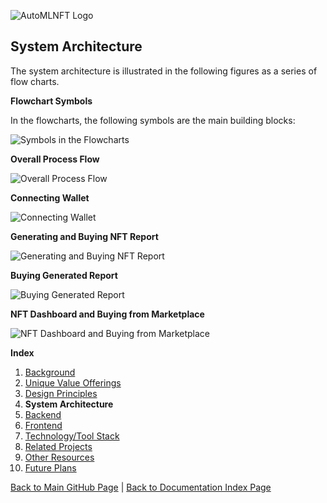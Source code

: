 ![AutoMLNFT Logo](./img/logo.png)

## System Architecture

The system architecture is illustrated in the following figures as a series of flow charts.

**Flowchart Symbols**

In the flowcharts, the following symbols are the main building blocks:

![Symbols in the Flowcharts](./img/0b_legend.png)

**Overall Process Flow**

![Overall Process Flow](./img/0a_overall_process.png)

**Connecting Wallet**

![Connecting Wallet](./img/1_connect_wallet.png)

**Generating and Buying NFT Report**

![Generating and Buying NFT Report](./img/2_generate_and_buy_NFT_report.png)

**Buying Generated Report**

![Buying Generated Report](./img/3_buy_generated_report.png)

**NFT Dashboard and Buying from Marketplace**

![NFT Dashboard and Buying from Marketplace](./img/4_NFT_dashboard.png)


**Index**

1. [Background](Background.md)
2. [Unique Value Offerings](UniqueValueOfferings.md)
3. [Design Principles](DesignPrinciples.md)
4. **System Architecture**
5. [Backend](Backend.md)
6. [Frontend](Frontend.md)
7. [Technology/Tool Stack](TechnologyStack.md)
8. [Related Projects](RelatedProjects.md)
9. [Other Resources](OtherResources.md)
10. [Future Plans](FuturePlans.md)

<hline></hline>

[Back to Main GitHub Page](../README.md) | [Back to Documentation Index Page](Documentation.md)
